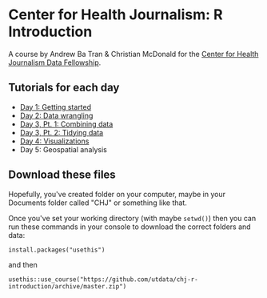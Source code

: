 # Center for Health Journalism: R Introduction

A course by Andrew Ba Tran & Christian McDonald for the [Center for Health Journalism Data Fellowship](https://centerforhealthjournalism.org/event/2020-data-fellowship-1).

## Tutorials for each day

- [Day 1: Getting started](https://utdata.shinyapps.io/chj-day1/)
- [Day 2: Data wrangling](https://utdata.shinyapps.io/chj-day2/)
- [Day 3, Pt. 1: Combining data](https://utdata.shinyapps.io/chj-day3/)
- [Day 3, Pt. 2: Tidying data](https://utdata.shinyapps.io/chj-day3-2/)
- [Day 4: Visualizations](https://utdata.shinyapps.io/chj-day4/)
- Day 5: Geospatial analysis


## Download these files

Hopefully, you've created folder on your computer, maybe in your Documents folder called "CHJ" or something like that.

Once you've set your working directory (with maybe `setwd()`) then you can run these commands in your console to download the correct folders and data:

`install.packages("usethis")`

and then

`usethis::use_course("https://github.com/utdata/chj-r-introduction/archive/master.zip")`

